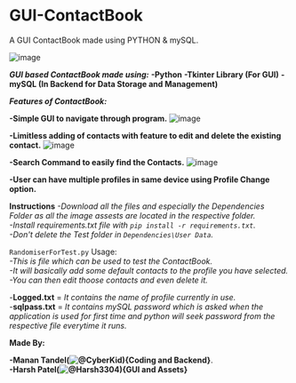# GUI-ContactBook
A GUI ContactBook made using PYTHON &amp; mySQL.

![image](https://user-images.githubusercontent.com/81703042/192133152-60200547-2f1f-4bcd-9ff4-f1dbe156800c.png)

**_GUI based ContactBook made using:_**
 **-Python**
 **-Tkinter Library (For GUI)**
 **-mySQL (In Backend for Data Storage and Management)**

 
**_**Features of ContactBook:**_**

 **-Simple GUI to navigate through program.**
 ![image](https://user-images.githubusercontent.com/81703042/192133323-3bb8e6c8-7a88-4380-b134-eebef056d0c7.png)
 
 **-Limitless adding of contacts with feature to edit and delete the existing contact.**
 ![image](https://user-images.githubusercontent.com/81703042/192133387-cc03ecb4-c92e-4ccf-b1d0-71e8c87c8017.png)
 
 **-Search Command to easily find the Contacts.**
 ![image](https://user-images.githubusercontent.com/81703042/192133416-5325b9ca-227e-4469-babe-ffda70cc663b.png)
 
 **-User can have multiple profiles in same device using Profile Change option.**
 
 

**Instructions**
 _-Download all the files and especially the Dependencies Folder as all the image assests are located in the respective folder.   
 -Install requirements.txt file with ```pip install -r requirements.txt```.   
 -Don't delete the Test folder in ```Dependencies\User Data```._  



```RandomiserForTest.py``` Usage:  
 _-This is file which can be used to test the ContactBook.  
 -It will basically add some default contacts to the profile you have selected.  
 -You can then edit thoose contacts and even delete it._  
 
 
 
-**Logged.txt** = _It contains the name of profile currently in use._  
-**sqlpass.txt** = _It contains mySQL password which is asked when the application is used for first time and python will seek password from the respective file everytime it runs._  



**Made By:** 

**-Manan Tandel(![@CyberKid](https://github.com/cyberkid30)){Coding and Backend}**.  
**-Harsh Patel(![@Harsh3304](https://github.com/Harsh3304)){GUI and Assets}** 
